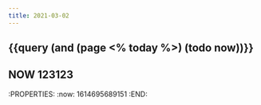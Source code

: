 ```yaml
---
title: 2021-03-02
---
```


## {{query (and (page <% today %>) (todo now))}}
## NOW 123123
:PROPERTIES:
:now: 1614695689151
:END:
##
